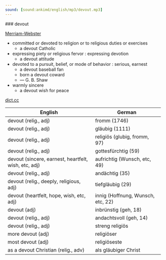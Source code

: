 ```yaml
---
sound: [sound:ankimd/english/mp3/devout.mp3]
---
```


\### devout

[Merriam-Webster](https://www.merriam-webster.com/dictionary/devout)

- committed or devoted to religion or to religious duties or exercises
    - a devout Catholic
- expressing piety or religious fervor : expressing devotion
    - a devout attitude
- devoted to a pursuit, belief, or mode of behavior : serious, earnest
    - a devout baseball fan
    - born a devout coward
    - — G. B. Shaw
- warmly sincere
    - a devout wish for peace

[dict.cc](https://www.dict.cc/devout)

| English        | German       |
| -------------- | ------------ |
| devout (relig., adj) | fromm (1746) |
| devout (relig., adj) | gläubig (1111) |
| devout (relig., adj) | religiös (glubig, fromm, 97) |
| devout (relig., adj) | gottesfürchtig (59) |
| devout (sincere, earnest, heartfelt, wish, etc, adj) | aufrichtig (Wunsch, etc, 49) |
| devout (relig., adj) | andächtig (35) |
| devout (relig., deeply, religious, adj) | tiefgläubig (29) |
| devout (heartfelt, hope, wish, etc, adj) | innig (Hoffnung, Wunsch, etc, 22) |
| devout (adj) | inbrünstig (geh, 18) |
| devout (relig., adj) | andachtsvoll (geh, 14) |
| devout (relig., adj) | streng religiös |
| more devout (adj) | religiöser |
| most devout (adj) | religiöseste |
| as a devout Christian (relig., adv) | als gläubiger Christ |
